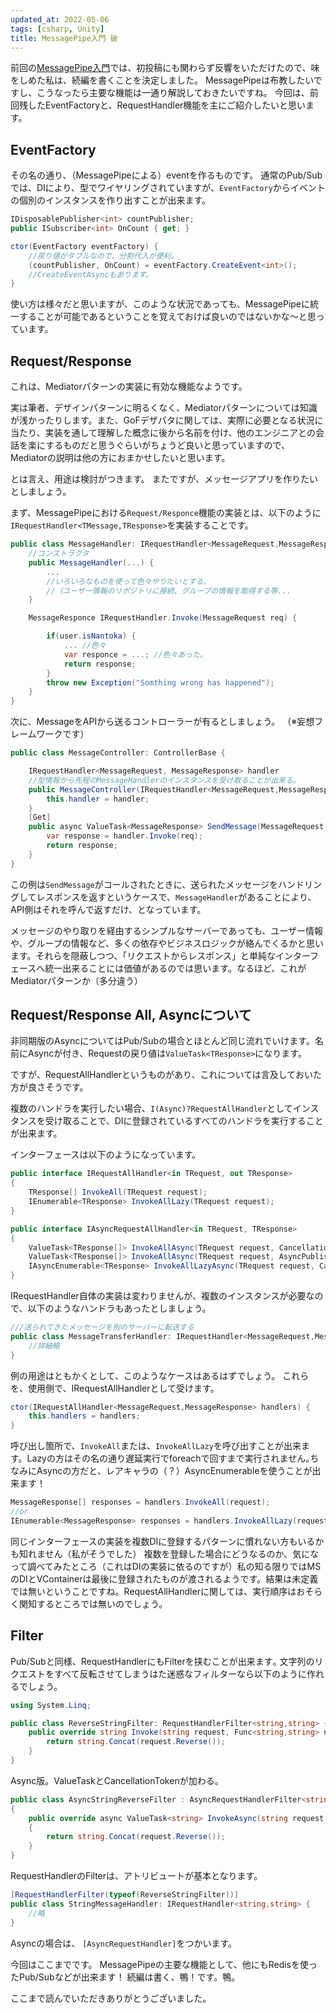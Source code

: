 ```yaml
---
updated_at: 2022-05-06
tags: [csharp, Unity]
title: MessagePipe入門 破
---
```

前回の[MessagePipe入門](https://qiita.com/WiZLite/items/93d36660d09bdbbd43f4)では、初投稿にも関わらず反響をいただけたので、味をしめた私は、続編を書くことを決定しました。
MessagePipeは布教したいですし、こうなったら主要な機能は一通り解説しておきたいですね。
今回は、前回残したEventFactoryと、RequestHandler機能を主にご紹介したいと思います。

## EventFactory
その名の通り、（MessagePipeによる）eventを作るものです。
通常のPub/Subでは、DIにより、型でワイヤリングされていますが、```EventFactory```からイベントの個別のインスタンスを作り出すことが出来ます。

```cs
IDisposablePublisher<int> countPublisher;
public ISubscriber<int> OnCount { get; }

ctor(EventFactory eventFactory) {
    //戻り値がタプルなので、分割代入が便利。
    (countPublisher, OnCount) = eventFactory.CreateEvent<int>();
    //CreateEventAsyncもあります。
}
```

使い方は様々だと思いますが、このような状況であっても、MessagePipeに統一することが可能であるということを覚えておけば良いのではないかな～と思っています。

## Request/Response
これは、Mediatorパターンの実装に有効な機能なようです。

実は筆者、デザインパターンに明るくなく、Mediatorパターンについては知識が浅かったりします。また、GoFデザパタに関しては、実際に必要となる状況に当たり、実装を通して理解した概念に後から名前を付け、他のエンジニアとの会話を楽にするものだと思うぐらいがちょうど良いと思っていますので、Mediatorの説明は他の方におまかせしたいと思います。

とは言え、用途は検討がつきます。
またですが、メッセージアプリを作りたいとしましょう。

まず、MessagePipeにおける```Request/Responce```機能の実装とは、以下のように```IRequestHandler<TMessage,TResponse>```を実装することです。

```cs
public class MessageHandler: IRequestHandler<MessageRequest,MessageResponce> {
    //コンストラクタ
    public MessageHandler(...) {
        ...
        //いろいろなものを使って色々やりたいとする。
        //（ユーザー情報のリポジトリに接続、グループの情報を取得する等...
    }

    MessageResponce IRequestHandler.Invoke(MessageRequest req) {

        if(user.isNantoka) {
            ... //色々
            var responce = ...; //色々あった。
            return response;
        }
        throw new Exception("Somthing wrong has happened");
    }
}
```

次に、MessageをAPIから送るコントローラーが有るとしましょう。
（※妄想フレームワークです）

```cs
public class MessageController: ControllerBase {

    IRequestHandler<MessageRequest, MessageResponse> handler
    //型情報から先程のMessageHandlerのインスタンスを受け取ることが出来る。
    public MessageController(IRequestHandler<MessageRequest,MessageResponse> handler) {
        this.handler = handler;
    }
    [Get]
    public async ValueTask<MessageResponse> SendMessage(MessageRequest req) {
        var response = handler.Invoke(req);
        return response;
    }
}
```

この例は```SendMessage```がコールされたときに、送られたメッセージをハンドリングしてレスポンスを返すというケースで、```MessageHandler```があることにより、API側はそれを呼んで返すだけ、となっています。

メッセージのやり取りを経由するシンプルなサーバーであっても、ユーザー情報や、グループの情報など、多くの依存やビジネスロジックが絡んでくるかと思います。それらを隠蔽しつつ、「リクエストからレスポンス」と単純なインターフェースへ統一出来ることには価値があるのでは思います。なるほど、これがMediatorパターンか（多分違う）

## Request/Response All, Asyncについて
非同期版のAsyncについてはPub/Subの場合とほとんど同じ流れでいけます。名前にAsyncが付き、Requestの戻り値は```ValueTask<TResponse>```になります。

ですが、RequestAllHandlerというものがあり、これについては言及しておいた方が良さそうです。

複数のハンドラを実行したい場合、```I(Async)?RequestAllHandler```としてインスタンスを受け取ることで、DIに登録されているすべてのハンドラを実行することが出来ます。

インターフェースは以下のようになっています。

```cs
public interface IRequestAllHandler<in TRequest, out TResponse>
{
    TResponse[] InvokeAll(TRequest request);
    IEnumerable<TResponse> InvokeAllLazy(TRequest request);
}

public interface IAsyncRequestAllHandler<in TRequest, TResponse>
{
    ValueTask<TResponse[]> InvokeAllAsync(TRequest request, CancellationToken cancellationToken = default);
    ValueTask<TResponse[]> InvokeAllAsync(TRequest request, AsyncPublishStrategy publishStrategy, CancellationToken cancellationToken = default);
    IAsyncEnumerable<TResponse> InvokeAllLazyAsync(TRequest request, CancellationToken cancellationToken = default);
}
```



IRequestHandler自体の実装は変わりませんが、複数のインスタンスが必要なので、以下のようなハンドラもあったとしましょう。


```cs
///送られてきたメッセージを別のサーバーに転送する
public class MessageTransferHandler: IRequestHandler<MessageRequest,MessageResponce> {
    //詳細略
}
```

例の用途はともかくとして、このようなケースはあるはずでしょう。
これらを、使用側で、IRequestAllHandlerとして受けます。

```cs
ctor(IRequestAllHandler<MessageRequest,MessageResponse> handlers) {
    this.handlers = handlers;
}
```

呼び出し箇所で、```InvokeAll```または、```InvokeAllLazy```を呼び出すことが出来ます。Lazyの方はその名の通り遅延実行でforeachで回すまで実行されません｡ちなみにAsyncの方だと、レアキャラの（？）AsyncEnumerableを使うことが出来ます！

```cs
MessageResponse[] responses = handlers.InvokeAll(request);
//or
IEnumerable<MessageResponse> responses = handlers.InvokeAllLazy(request);
```

同じインターフェースの実装を複数DIに登録するパターンに慣れない方もいるかも知れません（私がそうでした）
複数を登録した場合にどうなるのか、気になって調べてみたところ（これはDIの実装に依るのですが）私の知る限りではMSのDIとVContainerは最後に登録されたものが渡されるようです。結果は未定義では無いということですね。RequestAllHandlerに関しては、実行順序はおそらく関知するところでは無いのでしょう。

## Filter
Pub/Subと同様、RequestHandlerにもFilterを挟むことが出来ます｡
文字列のリクエストをすべて反転させてしまうはた迷惑なフィルターなら以下のように作れるでしょう。

```cs
using System.Linq;

public class ReverseStringFilter: RequestHandlerFilter<string,string> {
    public override string Invoke(string request, Func<string,string> next) {
        return string.Concat(request.Reverse());
    }
}
```
Async版。ValueTaskとCancellationTokenが加わる。

```cs
public class AsyncStringReverseFilter : AsyncRequestHandlerFilter<string, string>
{
    public override async ValueTask<string> InvokeAsync(string request, CancellationToken cancellationToken, Func<string, CancellationToken, ValueTask<string>> next)
    {
        return string.Concat(request.Reverse());
    }
}

```
RequestHandlerのFilterは、アトリビュートが基本となります。

```cs
[RequestHandlerFilter(typeof(ReverseStringFilter))]
public class StringMessageHandler: IRequestHandler<string,string> {
    //略
}
```
Asyncの場合は、
```[AsyncRequestHandler]```をつかいます。

今回はここまでです。
MessagePipeの主要な機能として、他にもRedisを使ったPub/Subなどが出来ます！
続編は書く、鴨！です。鴨。 

ここまで読んでいただきありがとうございました。
